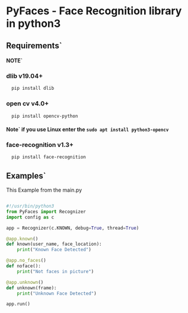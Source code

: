 # PyFaces - Face Recognition library in python3

## Requirements\`

#### NOTE\` 

### dlib v19.04+
```bash
  pip install dlib
```
### open cv v4.0+
```bash
  pip install opencv-python
```
#### Note\` if you use Linux enter the ` sudo apt install python3-opencv `
### face-recognition v1.3+
```bash
  pip install face-recognition
```
## Examples\`

This Example from the main.py

```python

#!/usr/bin/python3
from PyFaces import Recognizer
import config as c

app = Recognizer(c.KNOWN, debug=True, thread=True)

@app.known()
def known(user_name, face_location):
	print("Known Face Detected")

@app.no_faces()
def noface():
	print("Not faces in picture")

@app.unknown()
def unknown(frame):
	print("Unknown Face Detected")

app.run()


```
